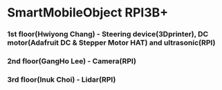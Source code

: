 # SmartMobileObject RPI3B+

### 1st floor(Hwiyong Chang) - Steering device(3Dprinter), DC motor(Adafruit DC & Stepper Motor HAT) and ultrasonic(RPI)



### 2nd floor(GangHo Lee) - Camera(RPI)

### 3rd floor(Inuk Choi) - Lidar(RPI)
